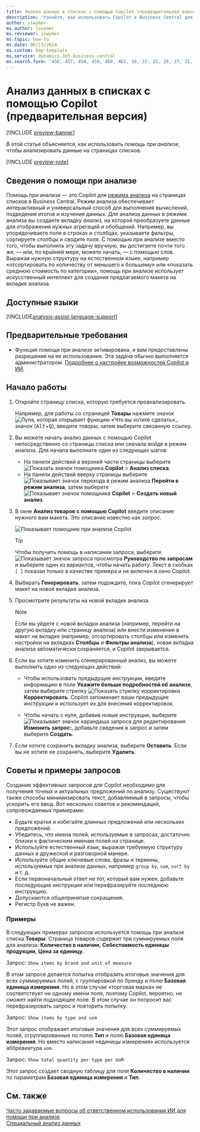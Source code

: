 ```yaml
---
title: Анализ данных в списках с помощью Copilot (предварительная версия)
description: 'Узнайте, как использовать Copilot в Business Central для анализа данных.'
author: jswymer
ms.author: jswymer
ms.reviewer: jswymer
ms.topic: how-to
ms.date: 06/13/2024
ms.custom: bap-template
ms.service: dynamics-365-business-central
ms.search.form: '456, 457, 458, 459, 460, 461, 16, 22, 25, 26, 27, 31, 143, 144, 9300, 9301, 9303, 9304, 9305, 9306, 9307, 9309, 9310, 9311'
---
```

# Анализ данных в списках с помощью Copilot (предварительная версия)

[!INCLUDE [preview-banner](~/../shared-content/shared/preview-includes/preview-banner.md)]

В этой статье объясняется, как использовать *помощь при анализе*, чтобы анализировать данные на страницах списков.

[!INCLUDE [preview-note](~/../shared-content/shared/preview-includes/production-ready-preview-dynamics365.md)]

## Сведения о помощи при анализе

Помощь при анализе — это Copilot для [режима анализа](analysis-mode.md) на страницах списков в Business Central. Режим анализа обеспечивает интерактивный и универсальный способ для выполнения вычислений, подведения итогов и изучения данных. Для анализа данных в режиме анализа вы создаете вкладку *анализ*, на которой преобразуете данные для отображения нужных агрегаций и обобщений. Например, вы упорядочиваете поля в строках и столбцах, указываете фильтры, сортируете столбцы и сводите поля. С помощью при анализе вместо того, чтобы выполнять эту задачу вручную, вы достигаете почти того же, &mdash; или, по крайней мере, можете начать, &mdash; с помощью слов. Выражая нужную структуру на естественном языке, например «отсортировать по количеству от меньшего к большему» или «показать среднюю стоимость по категории», помощь при анализе использует искусственный интеллект для создания предлагаемого макета на вкладке анализа.

## Доступные языки

[!INCLUDE[analysis-assist-language-support](includes/analysis-assist-language-support.md)]

## Предварительные требования

- Функция помощи при анализе активирована, и вам предоставлены разрешения на ее использование. Эта задача обычно выполняется администратором. [Подробнее о настройке возможностей Copilot и ИИ](enable-ai.md).
<!-- - The display language in Business Central is set to one the following English locales: en-AU, en-CA, en-GB, en-IE, en-IN, en-NZ, en-PH, en-SG, en-US, en-ZA. [Learn how to change the language](ui-change-basic-settings.md#language)-->
<!-- - Your Business Central environment is in any country/region except Canada (this feature isn't yet available in Canada).-->

## Начало работы

1. Откройте страницу списка, которую требуется проанализировать.

   Например, для работы со страницей **Товары** нажмите значок ![Лупа, которая открывает функцию «Что вы хотите сделать».](media/ui-search/search_small.png), значок (<kbd>Alt</kbd>+<kbd>Q</kbd>), введите *товары*, затем выберите связанную ссылку.

1. Вы можете начать анализ данных с помощью Copilot непосредственно со страницы списка или сначала войдя в режим анализа. Для начала выполните один из следующих шагов:

    - На панели действий в верхней части страницы выберите ![Показать значок помощника](media/copilot-icon.png) **Copilot** > **Анализ списка**.
    - На панели действий вверху страницы выберите ![Показывает значок перехода в режим анализа](media/analysis-mode-icon.png) **Перейти в режим анализа**, затем выберите ![Показывает значок помощника](media/copilot-icon.png) **Copilot** > **Создать новый анализ**.

1. В окне **Анализ товаров с помощью Copilot** введите описание нужного вам макета. Это описание известно как *запрос*.

    ![Показывает помощник при анализе Copilot](media/analysis-assist.png)

    > [!TIP]
    > Чтобы получить помощь в написании запроса, выберите ![Показывает значок запроса просмотра](media/prompt-guide-icon.png) **Руководство по запросам** и выберите один из вариантов, чтобы начать работу. Текст в скобках `[ ]` показан только в качестве примера и не включен в окно Copilot.

1. Выбирать **Генерировать**, затем подождите, пока Copilot сгенерирует макет на новой вкладке анализа.
1. Просмотрите результаты на новой вкладке анализа.

   > [!NOTE]
   > Если вы уйдете с новой вкладки анализа (например, перейти на другую вкладку или страницу анализа) или внести изменения в макет на вкладке (например, отсортировать столбцы или изменить настройки на вкладках **Столбцы** и **Фильтры анализа**), новая вкладка анализа автоматически сохраняется, и Copilot закрывается.

1. Если вы хотите изменить сгенерированный анализ, вы можете выполнить одно из следующих действий:

   - Чтобы использовать предыдущие инструкции, введите информацию в поле **Укажите больше подробностей об анализе**, затем выберите стрелку ![Показать стрелку корректировки](media/analysis-assist-adjust-button.png) **Корректировать**. Copilot запоминает ваши предыдущие инструкции и использует их для внесения корректировок.

   - Чтобы начать с нуля, добавив новые инструкции, выберите ![Показывает значок карандаша запроса для редактирования](media/edit-pencil.png) **Изменить запрос:**, добавьте сведения в запрос и затем выберите **Создать**.

1. Если хотите сохранить вкладку анализа, выберите **Оставить**. Если вы не хотите ее сохранять, выберите **Удалить**.

## Советы и примеры запросов

Создание эффективных запросов для Copilot необходимо для получения точных и актуальных предложений по анализу. Существуют также способы минимизировать текст, добавляемый в запросы, чтобы ускорить его ввод. Вот несколько советов и рекомендаций, сопровождаемых примерами:

- Будьте кратки и избегайте длинных предложений или нескольких предложений.
- Убедитесь, что имена полей, используемые в запросах, достаточно близки к фактическим именам полей на странице.
- Используйте естественный язык, выражая требуемую структуру данных в дружеской и разговорной манере.
- Используйте общие ключевые слова, фразы и термины, используемые при анализе данных, например `group by`, `sum`, `sort by` и т. д.
- Если первоначальный ответ не тот, который вам нужен, добавьте последующие инструкции или перефразируйте последнюю инструкцию.
- Допускаются общепринятые сокращения.
- Регистр букв не важен.

### Примеры

В следующих примерах запросов используется помощь при анализе списка **Товары**. Страница товаров содержит три суммируемых поля для анализа: **Количество в наличии**, **Себестоимость единицы продукции**, **Цена за единицу**.

Запрос: `Show items by brand and unit of measure`

В этом запросе делается попытка отобразить итоговые значения для всех суммируемых полей, с группировкой по бренду и полю **Базовая единица измерения**. Но в этом случае «торговая марка» не соответствует ни одному имени поля, поэтому Copilot, вероятно, не сможет найти подходящее поле. В этом случае он попросит вас перефразировать запрос и повторить попытку.

Запрос: `Show items by type and uom`

Этот запрос отображает итоговые значения для всех суммируемых полей, сгруппированные по полю **Тип** и полю **Базовая единица измерения**. Но вместо написания «единицы измерения» используется аббревиатура `uom`.

Запрос: `Show total quantity per type per UoM`

Этот запрос создает сводную таблицу для поля **Количество в наличии** по параметрам **Базовая единица измерения** и **Тип**.

## См. также

[Часто задаваемые вопросы об ответственном использовании ИИ для помощи при анализе](faqs-analysis-assist.md)  
[Специальный анализ данных](reports-adhoc-analysis.md)  
